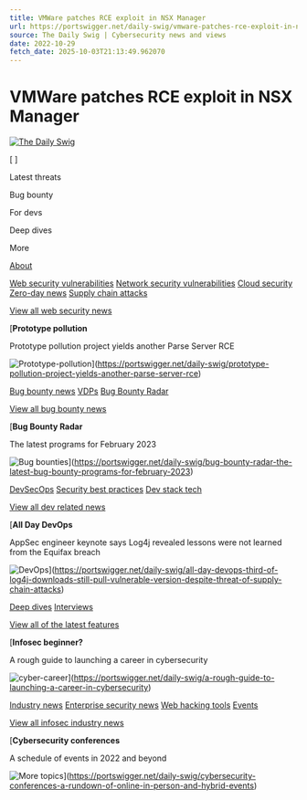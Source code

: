 ```yaml
---
title: VMWare patches RCE exploit in NSX Manager
url: https://portswigger.net/daily-swig/vmware-patches-rce-exploit-in-nsx-manager
source: The Daily Swig | Cybersecurity news and views
date: 2022-10-29
fetch_date: 2025-10-03T21:13:49.962070
---
```


# VMWare patches RCE exploit in NSX Manager

[![The Daily Swig](/content/images/banners/the-daily-swig-logo.svg)](/daily-swig)

[ ]

Latest threats

Bug bounty

For devs

Deep dives

More

[About](https://portswigger.net/daily-swig/about)

[Web security vulnerabilities](https://portswigger.net/daily-swig/vulnerabilities)
[Network security vulnerabilities](https://portswigger.net/daily-swig/network-security)
[Cloud security](https://portswigger.net/daily-swig/cloud-security)
[Zero-day news](https://portswigger.net/daily-swig/zero-day)
[Supply chain attacks](https://portswigger.net/daily-swig/supply-chain-attacks)

[View all web security news](https://portswigger.net/daily-swig/vulnerabilities)

[**Prototype pollution**

Prototype pollution project yields another Parse Server RCE

![Prototype-pollution](/daily-swig-mega-nav/images/latestthreats.png)](https://portswigger.net/daily-swig/prototype-pollution-project-yields-another-parse-server-rce)

[Bug bounty news](https://portswigger.net/daily-swig/bug-bounty)
[VDPs](https://portswigger.net/daily-swig/vdp)
[Bug Bounty Radar](https://portswigger.net/daily-swig/bug-bounty-radar)

[View all bug bounty news](https://portswigger.net/daily-swig/bug-bounty)

[**Bug Bounty Radar**

The latest programs for February 2023

![Bug bounties](/daily-swig-mega-nav/images/bug-bounties.png)](https://portswigger.net/daily-swig/bug-bounty-radar-the-latest-bug-bounty-programs-for-february-2023)

[DevSecOps](https://portswigger.net/daily-swig/devsecops)
[Security best practices](https://portswigger.net/daily-swig/security-best-practices)
[Dev stack tech](https://portswigger.net/daily-swig/dev-stack-tech)

[View all dev related news](https://portswigger.net/daily-swig/devsecops)

[**All Day DevOps**

AppSec engineer keynote says Log4j revealed lessons were not learned from the Equifax breach

![DevOps](/daily-swig-mega-nav/images/devsecops.png)](https://portswigger.net/daily-swig/all-day-devops-third-of-log4j-downloads-still-pull-vulnerable-version-despite-threat-of-supply-chain-attacks)

[Deep dives](https://portswigger.net/daily-swig/deep-dives)
[Interviews](https://portswigger.net/daily-swig/interviews)

[View all of the latest features](https://portswigger.net/daily-swig/deep-dives)

[**Infosec beginner?**

A rough guide to launching a career in cybersecurity

![cyber-career](/daily-swig-mega-nav/images/deepdives.png)](https://portswigger.net/daily-swig/a-rough-guide-to-launching-a-career-in-cybersecurity)

[Industry news](https://portswigger.net/daily-swig/industry-news)
[Enterprise security news](https://portswigger.net/daily-swig/enterprise)
[Web hacking tools](https://portswigger.net/daily-swig/hacking-tools)
[Events](https://portswigger.net/daily-swig/events)

[View all infosec industry news](https://portswigger.net/daily-swig/industry-news)

[**Cybersecurity conferences**

A schedule of events in 2022 and beyond

![More topics](/daily-swig-mega-nav/images/more-topics.jpg)](https://portswigger.net/daily-swig/cybersecurity-conferences-a-rundown-of-online-in-person-and-hybrid-events)